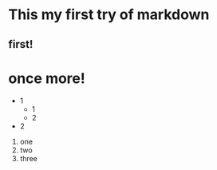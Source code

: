# This my first try of markdown
## first!
# once more!
* 1
    * 1
    * 2
* 2
1. one
2. two
3. three
